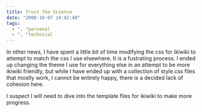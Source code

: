 ```yaml
---
title: Trust the Science
date: "2008-10-07 14:42:40"
tags:
  - ", "personal
  - ", "technical
---
```

In other news, I have spent a little bit of time modifying the css for ikiwiki to attempt to match the css I use elsewhere.  It is a fustrating process.  I ended up changing the theme I use for everything else in an attempt to be more ikiwiki friendly, but while I have ended up with a collection of style.css files that mostly work, I cannot be entirely happy, there is a decided lack of cohesion here.

I suspect I will need to dive into the template files for ikiwiki to make more progress. 

